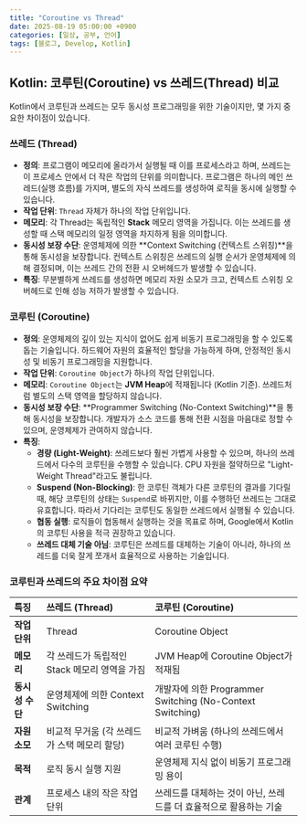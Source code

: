 ```yaml
---
title: "Coroutine vs Thread"
date: 2025-08-19 05:00:00 +0900
categories: [일상, 공부, 언어]
tags: [블로그, Develop, Kotlin]
---
```


## Kotlin: 코루틴(Coroutine) vs 쓰레드(Thread) 비교

Kotlin에서 코루틴과 쓰레드는 모두 동시성 프로그래밍을 위한 기술이지만, 몇 가지 중요한 차이점이 있습니다.

###  쓰레드 (Thread)

*   **정의**: 프로그램이 메모리에 올라가서 실행될 때 이를 프로세스라고 하며, 쓰레드는 이 프로세스 안에서 더 작은 작업의 단위를 의미합니다. 프로그램은 하나의 메인 쓰레드(실행 흐름)를 가지며, 별도의 자식 쓰레드를 생성하여 로직을 동시에 실행할 수 있습니다.
*   **작업 단위**: `Thread` 자체가 하나의 작업 단위입니다.
*   **메모리**: 각 Thread는 독립적인 **Stack** 메모리 영역을 가집니다. 이는 쓰레드를 생성할 때 스택 메모리의 일정 영역을 차지하게 됨을 의미합니다.
*   **동시성 보장 수단**: 운영체제에 의한 **Context Switching (컨텍스트 스위칭)**을 통해 동시성을 보장합니다. 컨텍스트 스위칭은 쓰레드의 실행 순서가 운영체제에 의해 결정되며, 이는 쓰레드 간의 전환 시 오버헤드가 발생할 수 있습니다.
*   **특징**: 무분별하게 쓰레드를 생성하면 메모리 자원 소모가 크고, 컨텍스트 스위칭 오버헤드로 인해 성능 저하가 발생할 수 있습니다.

### 코루틴 (Coroutine)

*   **정의**: 운영체제의 깊이 있는 지식이 없어도 쉽게 비동기 프로그래밍을 할 수 있도록 돕는 기술입니다. 하드웨어 자원의 효율적인 할당을 가능하게 하며, 안정적인 동시성 및 비동기 프로그래밍을 지원합니다.
*   **작업 단위**: `Coroutine Object`가 하나의 작업 단위입니다.
*   **메모리**: `Coroutine Object`는 **JVM Heap**에 적재됩니다 (Kotlin 기준). 쓰레드처럼 별도의 스택 영역을 할당하지 않습니다.
*   **동시성 보장 수단**: **Programmer Switching (No-Context Switching)**을 통해 동시성을 보장합니다. 개발자가 소스 코드를 통해 전환 시점을 마음대로 정할 수 있으며, 운영체제가 관여하지 않습니다.
*   **특징**:
    *   **경량 (Light-Weight)**: 쓰레드보다 훨씬 가볍게 사용할 수 있으며, 하나의 쓰레드에서 다수의 코루틴을 수행할 수 있습니다. CPU 자원을 절약하므로 "Light-Weight Thread"라고도 불립니다.
    *   **Suspend (Non-Blocking)**: 한 코루틴 객체가 다른 코루틴의 결과를 기다릴 때, 해당 코루틴의 상태는 `Suspend`로 바뀌지만, 이를 수행하던 쓰레드는 그대로 유효합니다. 따라서 기다리는 코루틴도 동일한 쓰레드에서 실행될 수 있습니다.
    *   **협동 실행**: 로직들이 협동해서 실행하는 것을 목표로 하며, Google에서 Kotlin의 코루틴 사용을 적극 권장하고 있습니다.
    *   **쓰레드 대체 기술 아님**: 코루틴은 쓰레드를 대체하는 기술이 아니라, 하나의 쓰레드를 더욱 잘게 쪼개서 효율적으로 사용하는 기술입니다.

### 코루틴과 쓰레드의 주요 차이점 요약

| 특징 | 쓰레드 (Thread) | 코루틴 (Coroutine) |
| :--- | :--- | :--- |
| **작업 단위** | Thread | Coroutine Object |
| **메모리** | 각 쓰레드가 독립적인 Stack 메모리 영역을 가짐 | JVM Heap에 Coroutine Object가 적재됨 |
| **동시성 수단**| 운영체제에 의한 Context Switching | 개발자에 의한 Programmer Switching (No-Context Switching) |
| **자원 소모** | 비교적 무거움 (각 쓰레드가 스택 메모리 할당) | 비교적 가벼움 (하나의 쓰레드에서 여러 코루틴 수행) |
| **목적** | 로직 동시 실행 지원 | 운영체제 지식 없이 비동기 프로그래밍 용이 |
| **관계** | 프로세스 내의 작은 작업 단위 | 쓰레드를 대체하는 것이 아닌, 쓰레드를 더 효율적으로 활용하는 기술 |